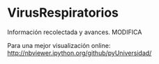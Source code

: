 # VirusRespiratorios
Información recolectada y avances. MODIFICA

Para una mejor visualización online:
http://nbviewer.ipython.org/github/pyUniversidad/
  
